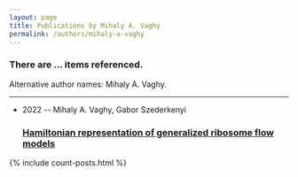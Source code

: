 ```yaml
---
layout: page
title: Publications by Mihaly A. Vaghy
permalink: /authors/mihaly-a-vaghy
---
```


<h3 id="number-posts">There are ... items referenced.</h3>
<p id='info-authors'>Alternative author names: Mihaly A. Vaghy.</p>
<hr />
<ul class="post-list">
<li><span class='post-meta'>2022 -- Mihaly A. Vaghy, Gabor Szederkenyi</span><h3><a class='post-link' href="{{ site.baseurl }}/hamiltonian-representation-of-generalized-ribosome-flow-models">Hamiltonian representation of generalized ribosome flow models</a></h3></li>

</ul>
{% include count-posts.html %}

